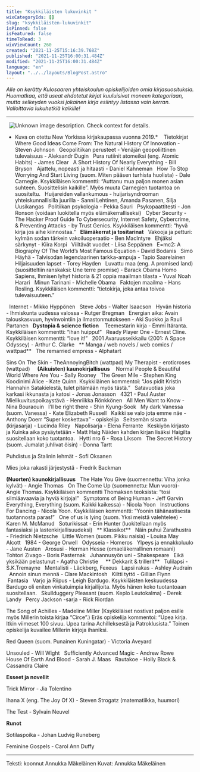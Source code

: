 ```yaml
---
title: "Ksykkiläisten lukuvinkit "
wixCategoryIds: []
slug: "ksykkiläisten-lukuvinkit"
isPinned: false
isFeatured: false
timeToRead: 3
wixViewCount: 260
created: "2021-11-25T15:16:39.768Z"
published: "2021-11-25T16:00:31.484Z"
modified: "2021-11-25T16:00:31.484Z"
language: "en"
layout: "../../layouts/BlogPost.astro"
---
```

*Alle on kerätty Kulosaaren yhteiskoulun opiskelijoiden omia kirjasuosituksia. Huomatkaa, että useat ehdotetut kirjat kuuluisivat moneen kategoriaan, mutta selkeyden vuoksi jokainen kirja esiintyy listassa vain kerran. Valloittavia lukuhetkiä kaikille!*

---
&nbsp;
![Unknown image description. Check context for details.](https://static.wixstatic.com/media/18093e_2af8dd81f7b749109f4ec54fef202e62~mv2.jpg) <!-- Original name: kirjahylly.jpg -->
* Kuva on otettu New Yorkissa kirjakaupassa vuonna 2019.*
&nbsp;
&nbsp;Tietokirjat
&nbsp;
Where Good Ideas Come From: The Natural History Of Innovation - Steven Johnson
&nbsp;
Geopolitiikan perusteet - Venäjän geopoliittinen tulevaisuus - Aleksandr Dugin
&nbsp;
Pura rutiinit atomeiksi (eng. Atomic Habits) - James Clear
&nbsp;
A Short History Of Nearly Everything - Bill Bryson
&nbsp;
Ajattelu, nopeasti ja hitaasti - Daniel Kahneman
&nbsp;
How To Stop Worrying And Start Living (suom. Miten pääsen turhista huolista) - Dale Carnegie. Ksykkiläisen kommentti: “Auttanu mua paljon monen asian suhteen. Suosittelisin kaikille”. Myös muuta Carnegien tuotantoa on suositeltu.
&nbsp;
Huijareiden vallankumous - huijarisyndrooman yhteiskunnallisilla juurilla - Sanni Lehtinen, Amanda Pasanen, Silja Uusikangas
&nbsp;
Politiikan psykologia - Pekka Sauri
&nbsp;
Psykopaattitesti - Jon Ronson (voidaan luokitella myös elämäkerralliseksi)
&nbsp;
Cyber Security - The Hacker Proof Guide To Cybersecurity, Internet Safety, Cybercrime, &amp; Preventing Attacks  - by Trust Genics. Ksykkiläisen kommentti: “hyvä kirja jos aihe kiinnostaa.”
&nbsp;
**Elämäkerrat ja tositarinat**
&nbsp;
Vakooja ja petturi: kylmän sodan tärkein vakoiluoperaatio - Ben MacIntyre
&nbsp;
Ehjäksi särkynyt - Kiira Korpi
&nbsp;
Viiltävät vuodet - Liisa Seppänen
&nbsp;
E=mc2: A Biography Of The World’s Most Famous Equation - David Bodanis
&nbsp;
Simö Häyhä - Talvisodan legendaarinen tarkka-ampuja - Tapio Saarelainen
&nbsp;
Hiljaisuuden lapset - Torey Hayden
&nbsp;
Luvattu maa (eng. A promised land) (suositteltiin ranskaksi: Une terre promise) - Barack Obama
Homo Sapiens, Ihmisen lyhyt historia &amp; 21 oppia maailman tilasta - Yuval Noah Harari 
&nbsp;
Minun Tarinani - Michelle Obama
&nbsp;
Faktojen maailma - Hans Rosling. Ksykkiläisen kommentti: “tietokirja, joka antaa toivoa tulevaisuuteen.”

&nbsp;
Internet - Mikko Hyppönen
&nbsp;
Steve Jobs - Walter Isaacson
&nbsp;
Hyvän historia - Ihmiskunta uudessa valossa - Rutger Bregman
&nbsp;
Energian aika: Avain talouskasvuun, hyvinvointiin ja ilmastonmutokseen - Aki Suokko ja Rauli Partanen
&nbsp;
**Dystopia &amp; science fiction**
&nbsp;&nbsp;
Teemestarin kirja - Emmi Itäranta. Ksykkiläisen kommentti: “ihan huippu!”
&nbsp;
Ready Player One - Ernest Cline. Ksykkiläisen kommentti: “love it!”
&nbsp;
2001 Avaruusseikkailu (2001: A Space Odyssey) - Arthur C. Clarke
&nbsp;
** Manga / web novels / web comics / wattpad**
&nbsp;
The remarried empress - Alphatart

Sins On The Skin - TheAnnoyingBitch (wattpad)
My Therapist - eroticroses (wattpad)
&nbsp;
&nbsp;
**(Aikuisten) kaunokirjallisuus**
&nbsp;&nbsp;
Normal People &amp;  Beautiful World Where Are You - Sally Rooney
&nbsp;
The Green Mile - Stephen King
&nbsp;
Koodinimi Alice - Kate Quinn. Ksykkiläinen kommentoi: “Jos pidit Kristin Hannahin Satakielestä, tulet pitämään myös tästä.”
&nbsp;
Satavuotias joka karkasi ikkunasta ja katosi - Jonas Jonasson
&nbsp;
4321 - Paul Auster
&nbsp;
Mielikuvituspoikaystävä - Henriikka Rönkkönen
&nbsp;
All Men Want to Know - Nina Bouraouin
&nbsp;
I’ll be right there - Shin Kyung-Sook
&nbsp;
My dark Vanessa (suom. Vanessa) - Kate Elizabeth Russell
&nbsp;
Kaikki se valo jota emme näe - Anthony Doerr
	“Super koskettava” - opiskelija
&nbsp;
Seitsemän sisarta (kirjasarja) - Lucinda Riley
&nbsp;
Napolisarja - Elena Ferrante
&nbsp;
Keskiyön kirjasto ja Kuinka aika pysäytetään - Matt Haig
	Näiden kahden kirjan lisäksi Haigilta suositellaan koko tuotantoa.
&nbsp;
Hytti nro 6 - Rosa Liksom
&nbsp;
The Secret History (suom. Jumalat juhlivat öisin) - Donna Tartt

Puhdistus ja Stalinin lehmät - Sofi Oksanen

Mies joka rakasti järjestystä - Fredrik Backman

**(Nuorten) kaunokirjallisuus**
&nbsp;
The Hate You Give (suomennettu: Viha jonka kylvät) - Angie Thomas
&nbsp;
On The Come Up (suomennettu: Mun vuoro)-  Angie Thomas. Ksykkiläisen kommentti Thomaksen teoksista: “tosi silmiäavaavia ja hyviä kirjoja!”
&nbsp;
Symptoms of Being Human - Jeff Garvin
&nbsp;
Everything, Everything (suom. Kaikki kaikessa) - Nicola Yoon
&nbsp;
Instructions For Dancing - Nicola Yoon. Ksykkiläisen kommentti: “Yoonin tähänastisesta tuotannosta paras!”
&nbsp;
One of us is lying (suom. Yksi meistä valehtelee) - Karen M. McManud
&nbsp;
Soturikissat - Erin Hunter  (luokitellaan myös fantasiaksi ja lastenkirjallisuudeksi)
&nbsp;
** Klassikot**
&nbsp;
Näin puhui Zarathustra - Friedrich Nietzsche
&nbsp;
Little Women (suom. Pikku naisia) - Louisa May Alcott
&nbsp;
1984 - George Orwell
&nbsp;
Odysseia - Homeros
&nbsp;
Ylpeys ja ennakkoluulo - Jane Austen
&nbsp;
Arosusi - Herman Hesse (omaeläkerrallinen romaani)
&nbsp;
Tohtori Zivago - Boris Pasternak
&nbsp;
Juhannusyön uni - Shakespeare
&nbsp;
Eikä yksikään pelastunut - Agatha Christie
&nbsp;
&nbsp;
** Dekkarit &amp; trillerit**
&nbsp;
Tulilapsi - S.K.Tremayne
&nbsp;
Mentalisti - Läckberg, Fexeus
&nbsp;
Lapsi rakas - Ashley Audrain
&nbsp;
Annoin sinun mennä - Clare Mackintosh
&nbsp;
Kiltti tyttö - Gillian Flynn
&nbsp;
&nbsp;
&nbsp;Fantasia
&nbsp;
Varjo ja Riipus - Leigh Bardugo. Ksykkiläisten keskuudessa Bardugo oli eniten vinkatuimpia kirjailijoita. Myös hänen koko tuotantoaan suositellaan.
&nbsp;
Skullduggery Pleasant (suom. Keplo Leutokalma) - Derek Landy
&nbsp;
Percy Jackson -sarja - Rick Riordan

The Song of Achilles - Madeline Miller (Ksykkiläiset nostivat paljon esille myös Millerin toista kirjaa “Circe”.) Eräs opiskelija kommentoi: “Upea kirja. Itkin viimeset 100 sivuu. Upea tarina Achilleksestä ja Patroklusista.” Toinen opiskelija kuvailee Millerin kirjoja ihaniksi.

Red Queen (suom. Punainen Kuningatar) - Victoria Aveyard

Unsouled - Will Wight
&nbsp;
Sufficiently Advanced Magic - Andrew Rowe
&nbsp;
House Of Earth And Blood - Sarah J. Maas
&nbsp;
Rautakoe - Holly Black &amp; Cassandra Claire

**Esseet ja novellit**

Trick Mirror - Jia Tolentino

Ihana X (eng. The Joy Of X) - Steven Strogatz (matematiikka, huumori)

The Test - Sylvain Neuvel

**Runot**

Sotilaspoika - Johan Ludvig Runeberg

Feminine Gospels - Carol Ann Duffy

---

Teksti: koonnut Annukka Mäkeläinen
Kuvat: Annukka Mäkeläinen

